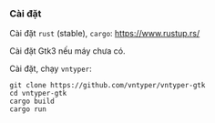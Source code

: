 ### Cài đặt

Cài đặt `rust` (stable), `cargo`: https://www.rustup.rs/

Cài đặt Gtk3 nếu máy chưa có.

Cài đặt, chạy `vntyper`:

```
git clone https://github.com/vntyper/vntyper-gtk
cd vntyper-gtk
cargo build
cargo run
```